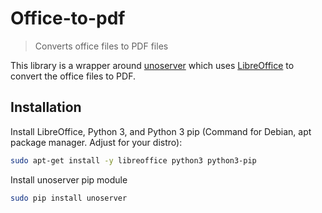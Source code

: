 # Office-to-pdf

> Converts office files to PDF files 

This library is a wrapper around [unoserver](https://github.com/unoconv/unoserver) which uses [LibreOffice](https://www.libreoffice.org/) to
convert the office files to PDF.

## Installation

Install LibreOffice, Python 3, and Python 3 pip (Command for Debian, apt package manager. Adjust for your distro):

```sh
sudo apt-get install -y libreoffice python3 python3-pip
```


Install unoserver pip module

```sh
sudo pip install unoserver
```
